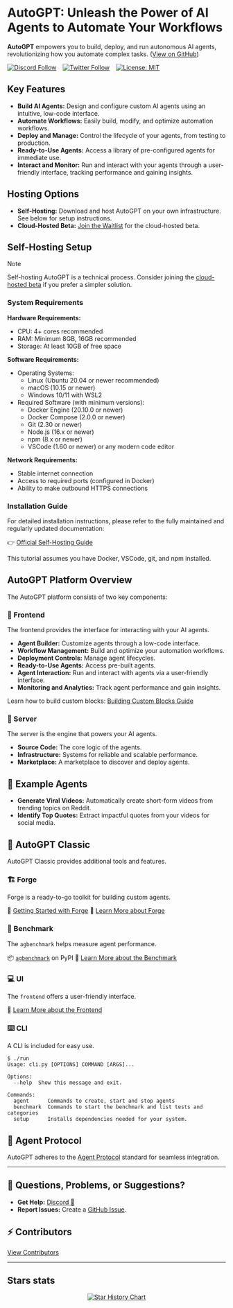 # AutoGPT: Unleash the Power of AI Agents to Automate Your Workflows

**AutoGPT** empowers you to build, deploy, and run autonomous AI agents, revolutionizing how you automate complex tasks. ([View on GitHub](https://github.com/Significant-Gravitas/AutoGPT))

[![Discord Follow](https://dcbadge.vercel.app/api/server/autogpt?style=flat)](https://discord.gg/autogpt) &ensp;
[![Twitter Follow](https://img.shields.io/twitter/follow/Auto_GPT?style=social)](https://twitter.com/Auto_GPT) &ensp;
[![License: MIT](https://img.shields.io/badge/License-MIT-yellow.svg)](https://opensource.org/licenses/MIT)

## Key Features

*   **Build AI Agents:** Design and configure custom AI agents using an intuitive, low-code interface.
*   **Automate Workflows:** Easily build, modify, and optimize automation workflows.
*   **Deploy and Manage:** Control the lifecycle of your agents, from testing to production.
*   **Ready-to-Use Agents:** Access a library of pre-configured agents for immediate use.
*   **Interact and Monitor:** Run and interact with your agents through a user-friendly interface, tracking performance and gaining insights.

## Hosting Options

*   **Self-Hosting:** Download and host AutoGPT on your own infrastructure. See below for setup instructions.
*   **Cloud-Hosted Beta:** [Join the Waitlist](https://bit.ly/3ZDijAI) for the cloud-hosted beta.

## Self-Hosting Setup

> [!NOTE]
> Self-hosting AutoGPT is a technical process. Consider joining the [cloud-hosted beta](https://bit.ly/3ZDijAI) if you prefer a simpler solution.

### System Requirements

**Hardware Requirements:**

*   CPU: 4+ cores recommended
*   RAM: Minimum 8GB, 16GB recommended
*   Storage: At least 10GB of free space

**Software Requirements:**

*   Operating Systems:
    *   Linux (Ubuntu 20.04 or newer recommended)
    *   macOS (10.15 or newer)
    *   Windows 10/11 with WSL2
*   Required Software (with minimum versions):
    *   Docker Engine (20.10.0 or newer)
    *   Docker Compose (2.0.0 or newer)
    *   Git (2.30 or newer)
    *   Node.js (16.x or newer)
    *   npm (8.x or newer)
    *   VSCode (1.60 or newer) or any modern code editor

**Network Requirements:**

*   Stable internet connection
*   Access to required ports (configured in Docker)
*   Ability to make outbound HTTPS connections

### Installation Guide

For detailed installation instructions, please refer to the fully maintained and regularly updated documentation:

👉 [Official Self-Hosting Guide](https://docs.agpt.co/platform/getting-started/)

This tutorial assumes you have Docker, VSCode, git, and npm installed.

## AutoGPT Platform Overview

The AutoGPT platform consists of two key components:

### 🧱 Frontend

The frontend provides the interface for interacting with your AI agents.

*   **Agent Builder:** Customize agents through a low-code interface.
*   **Workflow Management:** Build and optimize your automation workflows.
*   **Deployment Controls:** Manage agent lifecycles.
*   **Ready-to-Use Agents:** Access pre-built agents.
*   **Agent Interaction:** Run and interact with agents via a user-friendly interface.
*   **Monitoring and Analytics:** Track agent performance and gain insights.

Learn how to build custom blocks: [Building Custom Blocks Guide](https://docs.agpt.co/platform/new_blocks/)

### 💽 Server

The server is the engine that powers your AI agents.

*   **Source Code:** The core logic of the agents.
*   **Infrastructure:** Systems for reliable and scalable performance.
*   **Marketplace:** A marketplace to discover and deploy agents.

## 🐙 Example Agents

*   **Generate Viral Videos:** Automatically create short-form videos from trending topics on Reddit.
*   **Identify Top Quotes:** Extract impactful quotes from your videos for social media.

## 🤖 AutoGPT Classic

AutoGPT Classic provides additional tools and features.

### 🏗️ Forge

Forge is a ready-to-go toolkit for building custom agents.

🚀 [Getting Started with Forge](https://github.com/Significant-Gravitas/AutoGPT/blob/master/classic/forge/tutorials/001_getting_started.md)
📘 [Learn More about Forge](https://github.com/Significant-Gravitas/AutoGPT/tree/master/classic/forge)

### 🎯 Benchmark

The `agbenchmark` helps measure agent performance.

📦 [`agbenchmark`](https://pypi.org/project/agbenchmark/) on PyPI
📘 [Learn More about the Benchmark](https://github.com/Significant-Gravitas/AutoGPT/tree/master/classic/benchmark)

### 💻 UI

The `frontend` offers a user-friendly interface.

📘 [Learn More about the Frontend](https://github.com/Significant-Gravitas/AutoGPT/tree/master/classic/frontend)

### ⌨️ CLI

A CLI is included for easy use.

```shell
$ ./run
Usage: cli.py [OPTIONS] COMMAND [ARGS]...

Options:
  --help  Show this message and exit.

Commands:
  agent      Commands to create, start and stop agents
  benchmark  Commands to start the benchmark and list tests and categories
  setup      Installs dependencies needed for your system.
```

## 🤝 Agent Protocol

AutoGPT adheres to the [Agent Protocol](https://agentprotocol.ai/) standard for seamless integration.

---

## 🤔 Questions, Problems, or Suggestions?

*   **Get Help:** [Discord 💬](https://discord.gg/autogpt)
*   **Report Issues:** Create a [GitHub Issue](https://github.com/Significant-Gravitas/AutoGPT/issues/new/choose).

## ⚡ Contributors

[View Contributors](https://github.com/Significant-Gravitas/AutoGPT/graphs/contributors)

---

## Stars stats

<p align="center">
<a href="https://star-history.com/#Significant-Gravitas/AutoGPT">
  <picture>
    <source media="(prefers-color-scheme: dark)" srcset="https://api.star-history.com/svg?repos=Significant-Gravitas/AutoGPT&type=Date&theme=dark" />
    <source media="(prefers-color-scheme: light)" srcset="https://api.star-history.com/svg?repos=Significant-Gravitas/AutoGPT&type=Date" />
    <img alt="Star History Chart" src="https://api.star-history.com/svg?repos=Significant-Gravitas/AutoGPT&type=Date" />
  </picture>
</a>
</p>